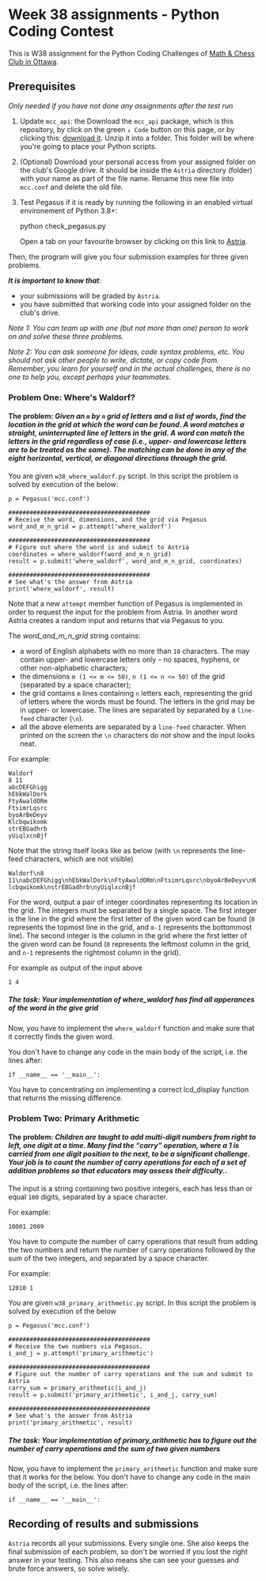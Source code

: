 # Week 38 assignments - Python Coding Contest

This is W38 assignment for the Python Coding Challenges of [Math & Chess Club in Ottawa](https://online2learn.wordpress.com/).

## Prerequisites
*Only needed if you have not done any assignments after the test run*
1. Update `mcc_api`: the Download the `mcc_api` package, which is this repository, by click on the green `↓ Code` button on this page, or by clicking this: [download it](https://github.com/nghia71/mcc_api/archive/master.zip). Unzip it into a folder. This folder will be where you're going to place your Python scripts.
2. (Optional) Download your personal access from your assigned folder on the club's Google drive. It should be inside the `Astria` directory (folder) with your name as part of the file name. Rename this new file into `mcc.conf` and delete the old file.
3. Test Pegasus if it is ready by running the following in an enabled virtual environement of Python 3.8+:

    python check_pegasus.py

    Open a tab on your favourite browser by clicking on this link to [Astria](http://206.47.13.10:8080).

Then, the program will give you four submission examples for three given problems.

***It is important to know that***:
- your submissions will be graded by `Astria`.
- you have submitted that working code into your assigned folder on the club's drive.

*Note 1: You can team up with one (but not more than one) person to work on and solve these three problems.*

*Note 2: You can ask someone for ideas, code syntax problems, etc. You should not ask other people to write, dictate, or copy code from. Remember, you learn for yourself and in the actual challenges, there is no one to help you, except perhaps your teammates.*

### Problem One: Where's Waldorf?
#### The problem: *Given an `m` by `n` grid of letters and a list of words, find the location in the grid at which the word can be found. A word matches a straight, uninterrupted line of letters in the grid. A word can match the letters in the grid regardless of case (i.e., upper- and lowercase letters are to be treated as the same). The matching can be done in any of the eight horizontal, vertical, or diagonal directions through the grid.*

You are given `w38_where_waldorf.py` script. In this script the problem is solved by execution of the below:

    p = Pegasus('mcc.conf')

    ########################################
    # Receive the word, dimensions, and the grid via Pegasus
    word_and_m_n_grid = p.attempt('where_waldorf')

    ########################################
    # Figure out where the word is and submit to Astria
    coordinates = where_waldorf(word_and_m_n_grid)
    result = p.submit('where_waldorf', word_and_m_n_grid, coordinates)

    ########################################
    # See what's the answer from Astria
    print('where_waldorf', result)

Note that a new `attempt` member function of Pegasus is implemented in order to request the input for the problem from Astria. In another word Astria creates a random input and returns that via Pegasus to you.

The *word_and_m_n_grid* string contains:
 - a word of English alphabets with no more than `10` characters. The  may contain upper- and lowercase letters only – no spaces, hyphens, or other non-alphabetic characters;
 - the dimensions `m (1 <= m <= 50)`, `n (1 <= n <= 50)` of the grid (separated by a space character);
 - the grid contains `m` lines containing `n` letters each, representing the grid of letters where the words must be found. The letters in the grid may be in upper- or lowercase. The lines are separated by separated by a `line-feed` character (`\n`).
 - all the above elements are separated by a `line-feed` character. When printed on the screen the `\n` characters do not show and the input looks neat.


 For example:

    Waldorf
    8 11
    abcDEFGhigg
    hEbkWalDork
    FtyAwaldORm
    FtsimrLqsrc
    byoArBeDeyv
    Klcbqwikomk
    strEBGadhrb
    yUiqlxcnBjf


Note that the string itself looks like as below (with `\n` represents the line-feed characters, which are not visible)

`Waldorf\n8 11\nabcDEFGhigg\nhEbkWalDork\nFtyAwaldORm\nFtsimrLqsrc\nbyoArBeDeyv\nKlcbqwikomk\nstrEBGadhrb\nyUiqlxcnBjf`

For the word, output a pair of integer coordinates representing its location in the grid. The integers must be separated by a single space. The first integer is the line in the grid where the first letter of the given word can be found (`0` represents the topmost line in the grid, and `m-1` represents the bottommost line). The second integer is the column in the grid where the first letter of the given word can be found (`0` represents the leftmost column in the grid, and `n-1` represents the rightmost column in the grid).

For example as output of the input above

    1 4


##### The task: *Your implementation of where_waldorf has find all apperances of the word in the give grid*

Now, you have to implement the `where_waldorf` function and make sure that it correctly finds the given word.

You don't have to change any code in the main body of the script, i.e. the lines after:

    if __name__ == '__main__':

You have to concentrating on implementing a correct lcd_display function that returns the missing difference.

### Problem Two: Primary Arithmetic
#### The problem: ***Children are taught to add multi-digit numbers from right to left, one digit at a time. Many find the “carry” operation, where a 1 is carried from one digit position to the next, to be a significant challenge. Your job is to count the number of carry operations for each of a set of addition problems so that educators may assess their difficulty..***

The input is a string containing two positive integers, each has less than or equal `100` digits, separated by a space character.

For example:

    10001 2009


You have to compute the number of carry operations that result from adding the two numbers and return the number of carry operations followed by the sum of the two integers, and separated by a space character.

For example:

    12010 1

You are given `w38_primary_arithmetic.py` script. In this script the problem is solved by execution of the below

    p = Pegasus('mcc.conf')

    ########################################
    # Receive the two numbers via Pegasus.
    i_and_j = p.attempt('primary_arithmetic')

    ########################################
    # Figure out the number of carry operations and the sum and submit to Astria
    carry_sum = primary_arithmetic(i_and_j)
    result = p.submit('primary_arithmetic', i_and_j, carry_sum)

    ########################################
    # See what's the answer from Astria
    print('primary_arithmetic', result)


##### The task: *Your implementation of primary_arithmetic has to figure out the number of carry operations and the sum of two given numbers*

Now, you have to implement the `primary_arithmetic` function and make sure that it works for the below. You don't have to change any code in the main body of the script, i.e. the lines after:

    if __name__ == '__main__':

## Recording of results and submissions
`Astria` records all your submissions. Every single one. She also keeps the final submission of each problem, so don't be worried if you lost the right answer in your testing. This also means she can see your guesses and brute force answers, so solve wisely.
